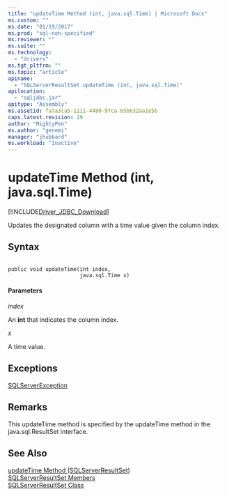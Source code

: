 ```yaml
---
title: "updateTime Method (int, java.sql.Time) | Microsoft Docs"
ms.custom: ""
ms.date: "01/19/2017"
ms.prod: "sql-non-specified"
ms.reviewer: ""
ms.suite: ""
ms.technology: 
  - "drivers"
ms.tgt_pltfrm: ""
ms.topic: "article"
apiname: 
  - "SQLServerResultSet.updateTime (int, java.sql.Time)"
apilocation: 
  - "sqljdbc.jar"
apitype: "Assembly"
ms.assetid: fa7a3ca5-1111-4480-97ca-65b632aa1e5b
caps.latest.revision: 19
author: "MightyPen"
ms.author: "genemi"
manager: "jhubbard"
ms.workload: "Inactive"
---
```

# updateTime Method (int, java.sql.Time)
[!INCLUDE[Driver_JDBC_Download](../../../includes/driver_jdbc_download.md)]

  Updates the designated column with a time value given the column index.  
  
## Syntax  
  
```  
  
public void updateTime(int index,  
                       java.sql.Time x)  
```  
  
#### Parameters  
 *index*  
  
 An **int** that indicates the column index.  
  
 *x*  
  
 A time value.  
  
## Exceptions  
 [SQLServerException](../../../connect/jdbc/reference/sqlserverexception-class.md)  
  
## Remarks  
 This updateTime method is specified by the updateTime method in the java.sql.ResultSet interface.  
  
## See Also  
 [updateTime Method &#40;SQLServerResultSet&#41;](../../../connect/jdbc/reference/updatetime-method-sqlserverresultset.md)   
 [SQLServerResultSet Members](../../../connect/jdbc/reference/sqlserverresultset-members.md)   
 [SQLServerResultSet Class](../../../connect/jdbc/reference/sqlserverresultset-class.md)  
  
  
